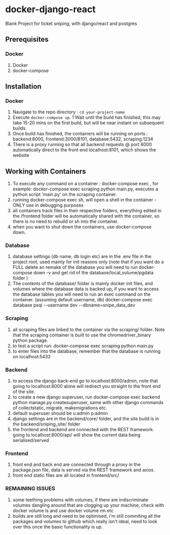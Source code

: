 # docker-django-react

Blank Project for ticket sniping, with django/react and postgres

## Prerequisites

### Docker

1. Docker
1. docker-compose

## Installation

### Docker

1. Navigate to the repo directory : `cd your-project-name`
1. Execute `docker-compose up`.
1  Wait until the build has finished, this may take 15-20 mins on the first build, but will be near instant on subsequent builds.
1. Once build has finished, the containers will be running on ports : backend:8000, frontend:3000/8101, database:5432, scraping:1234
1. There is a proxy running so that all backend requests @ port 8000 automatically direct to the front end localhost:8101, which shows the website

## Working with Containers 
1. To execute any command on a container : docker-compose exec <container> <command>, for example: docker-compose exec scraping python main.py, executes a python script 'main.py' on the scraping container.
2. running docker-compose exec <container> sh, will open a shell in the container - ONLY use in debugging purposes
3. all containers track files in their respective folders, everything edited in the /frontend folder will be automatically shared with the container, so there is no need to rebuild or sh into the container.
4. when you want to shut down the containers, use docker-compose down.

### Database
1. database settings (db name, db login etc) are in the .env file in the project root, used mainly for init reasons only (note that if you want do a FULL delete an remake of the database you will need to run docker-compose down -v and get rid of the database/local_volume/pgdata folder )
1. The contents of the database/ folder is mainly docker init files, and volumes where the database data is backed up, if you want to access the database tables you will need to run an exec command on the container. (assuming default username, db) docker-compose exec database psql --username dev --dbname=snipe_data_dev

### Scraping
1. all scraping files are linked to the container via the scraping/ folder. Note that the scraping container is built to use the chromedriver_binary python package.
1. to test a script run: docker-compose exec scraping python main.py
1. to enter files into the database, remember that the database is running on localhost:5432

### Backend
1. to access the django back-end go to localhost:8000/admin, note that going to localhost:8000 alone will redirect you straight to the front end of the site.
1. to create a new django superuser, run docker-compose exec backend python manage.py createsuperuser, same with other django commands of collectstatic, migrate, makemigrations etc.
1. default superuser should be u:admin p:admin
1. django settings are in the backend/core/ folder, and the site build is in the backend/sniping_site/ folder
1. the frontend and backend are connected with the REST framework. going to localhost:8000/api/ will show the current data being serialised/served

### Frontend
1. front end and back end are connected through a proxy in the package.json file, data is served via the REST framework and axios.
1. front end static files are all located in frontend/src/
 
### REMAINING ISSUES
1. some teething problems with volumes, if there are indiscriminate volumes dangling around that are clogging up your machine, check with docker volume ls and use docker volume rm etc
1. builds are still long and need to be optimised, i'm still commiting all the packages and volumes to github which really isn't ideal, need to look over this once the basic functionality is up.









